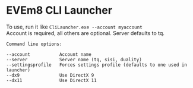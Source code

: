 # EVEm8 CLI Launcher

To use, run it like `CliLauncher.exe --account myaccount`  
Account is required, all others are optional. Server defaults to tq.

```
Command line options:

--account			Account name
--server			Server name (tq, sisi, duality)
--settingsprofile	Forces settings profile (defaults to one used in launcher)
--dx9				Use DirectX 9
--dx11				Use DirectX 11
```
